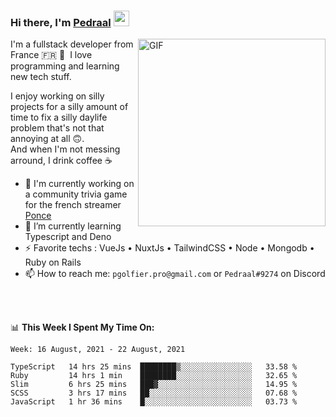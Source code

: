 ### Hi there, I'm <a href="https://pedraal.dev" target="_blank">Pedraal</a> <img src="https://media.giphy.com/media/hvRJCLFzcasrR4ia7z/giphy.gif" width="25px">
<img align="right" alt="GIF" src="https://pedraal.dev/avatar.png" width="300" height="300" />

I'm a fullstack developer from France 🇫🇷 🥖 &nbsp;I love programming and learning new
tech stuff.

I enjoy working on silly projects for a silly amount of time to fix a
silly daylife problem that's not that annoying at all 🙃.
<br>And when I'm not messing arround, I drink coffee ☕

- 🔭  I'm currently working on a community trivia game for the french streamer <a href="https://twitch.tv/ponce" target="_blank">Ponce</a>
- 🌱 I’m currently learning Typescript and Deno
- ⚡ Favorite techs : VueJs &bull; NuxtJs &bull; TailwindCSS &bull; Node &bull; Mongodb &bull; Ruby on Rails
- 📫 How to reach me: `pgolfier.pro@gmail.com` or `Pedraal#9274` on Discord

<br>
<br>

📊 **This Week I Spent My Time On:**
<!--START_SECTION:waka-->
```text
Week: 16 August, 2021 - 22 August, 2021

TypeScript   14 hrs 25 mins  ████████▒░░░░░░░░░░░░░░░░   33.58 % 
Ruby         14 hrs 1 min    ████████░░░░░░░░░░░░░░░░░   32.65 % 
Slim         6 hrs 25 mins   ███▓░░░░░░░░░░░░░░░░░░░░░   14.95 % 
SCSS         3 hrs 17 mins   ██░░░░░░░░░░░░░░░░░░░░░░░   07.68 % 
JavaScript   1 hr 36 mins    █░░░░░░░░░░░░░░░░░░░░░░░░   03.73 % 
```
<!--END_SECTION:waka-->

